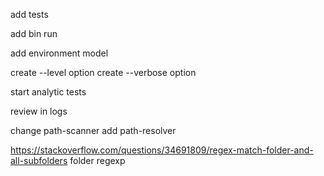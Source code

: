 add tests

add bin run

add environment model

create --level option
create --verbose option

start analytic tests

review in logs

change path-scanner
add path-resolver

https://stackoverflow.com/questions/34691809/regex-match-folder-and-all-subfolders
folder regexp
